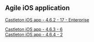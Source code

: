 ## Agile iOS application
[Castleton iOS app - 4.6.2 - 17 - Enterprise](itms-services://?action=download-manifest&url=https://dl.dropboxusercontent.com/s/61mvx9gafyjl2bg/MRI-Agile-4.6.2-17.plist)  

[Castleton iOS app - 4.6.3 - 6](itms-services://?action=download-manifest&url=https://dl.dropboxusercontent.com/s/hfj70rg7dof293c/MRI-Agile-4.6.3-6.plist)  
[Castleton iOS app - 4.6.4 - 2](itms-services://?action=download-manifest&url=https://dl.dropboxusercontent.com/s/4i8bl55q3n600ug/MRI-Agile-4.6.4-2.plist)  
